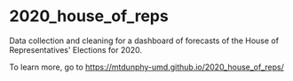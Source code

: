 # 2020_house_of_reps
Data collection and cleaning for a dashboard of forecasts of the House of Representatives' Elections for 2020.

To learn more, go to https://mtdunphy-umd.github.io/2020_house_of_reps/
